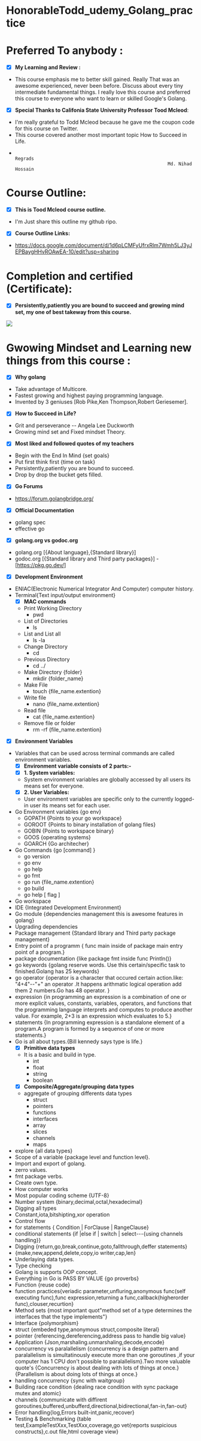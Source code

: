 # HonorableTodd_udemy_Golang_practice
# Preferred To anybody :
- [x] **My Learning and Review :**
- This course emphasis me to better skill gained. Really That was an awesome experienced, never been    before. Discuss about every tiny intermediate fundamental things. I really love this course and preferred this course to everyone who want to learn or skilled Google's Golang.
- [x] **Special Thanks to Califonia State University Professor Tood Mcleod**:
- I'm really grateful to Todd Mcleod because he gave me the coupon code for this course on Twitter.
- This course covered another most important topic How to Succeed in Life.
-                                                                   Regrads
                                                               Md. Nihad Hossain
# Course Outline:
- [x] **This is Tood Mcleod course outline.**
- I'm Just share this outline my github ripo.
- [x] **Course Outline Links:**
- https://docs.google.com/document/d/1d6pLCMFyUfrxRlm7Wmh5LJ3yJEPBaygHHvROAwEA-10/edit?usp=sharing

# Completion and certified (Certificate):
- [x] **Persistently,patiently you are bound to succeed and growing mind set, my one of best takeway from this course.**

![](codesamples/40_certificate/UC-65ad2361-1240-480b-b225-be55d0b18daa.jpg)


# Gwowing Mindset and Learning new things from this course :
- [x] **Why golang**
- Take advantage of Multicore.
- Fastest growing and highest paying programming language.
- Invented by 3 geniuses [Rob Pike,Ken Thompson,Robert Geriesemer].
- [x] **How to Succeed in Life?**
- Grit and perseverance -- Angela Lee Duckworth
- Growing mind set and Fixed mindset Theory.
- [x] **Most liked and followed quotes of my teachers**
- Begin with the End In Mind {set goals}
- Put first think first {time on task}
- Persistently,patiently you are bound to succeed.
- Drop by drop  the bucket gets filled.
- [x] **Go Forums**
- https://forum.golangbridge.org/
- [x] **Official Documentation**
- golang spec
- effective go
- [x] **golang.org vs godoc.org**
- golang.org [{About language},{Standard library}]
- godoc.org [{Standard library and Third party packages}]  -[https://pkg.go.dev/]
- [x] **Development Environment**
- ENIAC(Electronic Numerical Integrator And Computer) computer history.
- Terminal{Text input/output environment}
    - [x] **MAC commands**
    - Print Working Directory
        - pwd
    - List of Directories 
        - ls
    - List and List all
        - ls -la
    - Change Directory 
        - cd 
    - Previous Directory
        - cd ../
    - Make Directory {folder}
        - mkdir {folder_name}
    - Make File
        - touch {file_name.extention}
    - Write file
        - nano {file_name.extention}
    - Read file
        - cat {file_name.extention}
    - Remove file or folder
        - rm -rf {file_name.extention}
- [x] **Environment Variables**
- Variables that can be used across terminal commands are called environment variables.
    - [x] **Environment variable consists of 2 parts:-**
    - [x] **1. System variables:**
    - System environment variables are globally accessed by all users its means set for everyone.
    - [x] **2. User Variables:**
    - User environment variables are specific only to the currently logged-in user its means set for each user.
- Go Environment variables {go env}
    - GOPATH {Points to your go workspace}
    - GOROOT {Points to binary installation of golang files}
    - GOBIN {Points to workspace binary}
    - GOOS {operating systems}
    - GOARCH {Go architecher}
- Go Commands {go [command] }
    - go version
    - go env
    - go help
    - go fmt
    - go run {file_name.extention}
    - go build
    - go help [ flag ]
- Go workspace
- IDE {Integrated Development Environment}
- Go module {dependencies management this is awesome features in golang}
- Upgrading dependencies
- Package management {Standard library and Third party package management}
- Entry point of a programm { func main  inside of package main entry point of a program.}
- package documentation {like package fmt inside func Println()}
- go keywords {golang reserve words. Use this certain/specific task to finished.Golang has 25 keywords}
- go operator {operator is a character that occured certain action.like: "4+4"--"+" an operator .It happens arithmatic logical operation add them 2 numbers.Go has 48 operator. }
- expression {in programming an expression is a combination of one or more explicit values, constants, variables, operators, and functions that the programming language interprets and computes to produce another value. For example, 2+3 is an expression which evaluates to 5.}
- statements {In programming expression is a standalone element of a program.A program is formed by a sequence of one or more statements.}
- Go is all about types.{Bill kennedy says type is life.}
    - [x] **Primitive data types**
    - It is a basic and build in type.
        - int
        - float
        - string
        - boolean
    - [x] **Composite/Aggregate/grouping data types**
    - aggregate of grouping differents data types
        - struct
        - pointers
        - functions
        - interfaces
        - array 
        - slices
        - channels
        - maps
- explore {all data types}
- Scope of a variable {package level and function level}.
- Import and export of golang.
- zerro values.
- fmt package verbs.
- Create own type.
- How computer works
- Most popular coding scheme {UTF-8}
- Number system {binary,decimal,octal,hexadecimal}
- Digging all types 
- Constant,iota,bitshipting,xor operation
- Control flow
- for statements { Condition | ForClause | RangeClause}
- conditional statements {if |else if | switch | select---{using channels handling}}
- Digging {return,go,break,continue,goto,fallthrough,deffer statements}
- {make,new,append,delete,copy,io writer,cap,len}
- Underlaying data types.
- Type checking
- Golang is supports OOP concept.
- Everything in Go is PASS BY VALUE {go proverbs}
- Function {reuse code}
- function practices{veriadic parameter,unfluring,anonymous func(self executing func),func expression,returning a func,callback(higherorder func),clouser,recurtion}
- Method sets {most important quot"method set of a type determines the interfaces that the type implements"}
- Interface {polymorphism}
- struct {embeded type,anonymous struct,composite literal}
- pointer {referencing,dereferencing,address pass to handle big value}
- Application {Json,marshaling.unmarshaling,decode,encode}
- concurrency vs paralallelism {concurrency is a design pattern and paralallelism is simultatinously execute more than one goroutines ,if your computer has 1 CPU don't possible to paralallelism}.Two more valuable quote's {Concurrency is about dealing with lots of things at once.} {Parallelism is about doing lots of things at once.}
- handling concurrency {sync with waitgroup}
- Building race condition {dealing race condition with sync package mutex and atomic}
- channels {communicate with diffirent goroutines,buffered,unbufferd,directional,bidirectional,fan-in,fan-out}
- Error handling{log,Errors built-int,panic,recover}
- Testing & Benchmarking {table test,ExampleTestXxx,TestXxx,coverage,go vet{reports suspicious constructs},c.out file,html coverage view} 





